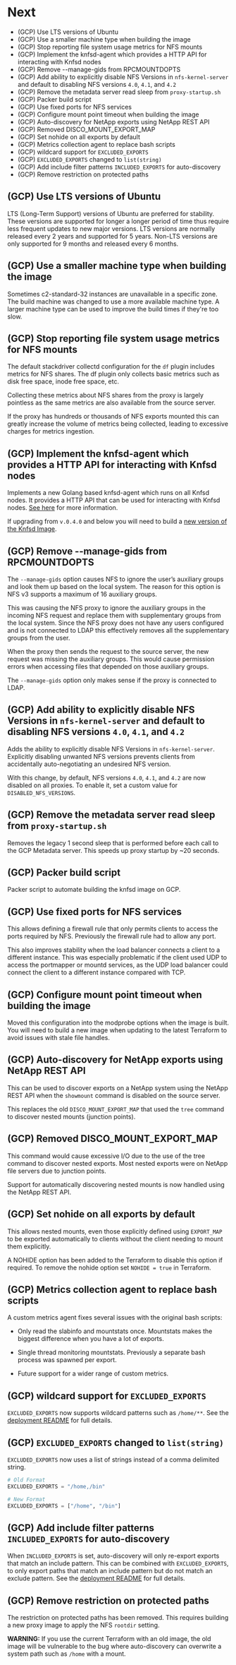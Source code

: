 # Next

* (GCP) Use LTS versions of Ubuntu
* (GCP) Use a smaller machine type when building the image
* (GCP) Stop reporting file system usage metrics for NFS mounts
* (GCP) Implement the knfsd-agent which provides a HTTP API for interacting with Knfsd nodes
* (GCP) Remove --manage-gids from RPCMOUNTDOPTS
* (GCP) Add ability to explicitly disable NFS Versions in `nfs-kernel-server` and default to disabling NFS versions `4.0`, `4.1`, and `4.2`
* (GCP) Remove the metadata server read sleep from `proxy-startup.sh`
* (GCP) Packer build script
* (GCP) Use fixed ports for NFS services
* (GCP) Configure mount point timeout when building the image
* (GCP) Auto-discovery for NetApp exports using NetApp REST API
* (GCP) Removed DISCO_MOUNT_EXPORT_MAP
* (GCP) Set nohide on all exports by default
* (GCP) Metrics collection agent to replace bash scripts
* (GCP) wildcard support for `EXCLUDED_EXPORTS`
* (GCP) `EXCLUDED_EXPORTS` changed to `list(string)`
* (GCP) Add include filter patterns `INCLUDED_EXPORTS` for auto-discovery
* (GCP) Remove restriction on protected paths

## (GCP) Use LTS versions of Ubuntu

LTS (Long-Term Support) versions of Ubuntu are preferred for stability. These versions are supported for longer a longer period of time thus require less frequent updates to new major versions. LTS versions are normally released every 2 years and supported for 5 years. Non-LTS versions are only supported for 9 months and released every 6 months.

## (GCP) Use a smaller machine type when building the image

Sometimes c2-standard-32 instances are unavailable in a specific zone. The build machine was changed to use a more available machine type. A larger machine type can be used to improve the build times if they're too slow.

## (GCP) Stop reporting file system usage metrics for NFS mounts

The default stackdriver collectd configuration for the `df` plugin includes metrics for NFS shares. The df plugin only collects basic metrics such as disk free space, inode free space, etc.

Collecting these metrics about NFS shares from the proxy is largely pointless as the same metrics are also available from the source server.

If the proxy has hundreds or thousands of NFS exports mounted this can greatly increase the volume of metrics being collected, leading to excessive charges for metrics ingestion.

## (GCP) Implement the knfsd-agent which provides a HTTP API for interacting with Knfsd nodes

Implements a new Golang based knfsd-agent which runs on all Knfsd nodes. It provides a HTTP API that can be used for interacting with Knfsd nodes. [See here](../../image/knfsd-agent/README.md) for more information.

If upgrading from `v.0.4.0` and below you will need to build a [new version of the Knfsd Image](../../image).

## (GCP) Remove --manage-gids from RPCMOUNTDOPTS

The `--manage-gids` option causes NFS to ignore the user’s auxiliary groups and look them up based on the local system. The reason for this option is NFS v3 supports a maximum of 16 auxiliary groups.

This was causing the NFS proxy to ignore the auxiliary groups in the incoming NFS request and replace them with supplementary groups from the local system. Since the NFS proxy does not have any users configured and is not connected to LDAP this effectively removes all the supplementary groups from the user.

When the proxy then sends the request to the source server, the new request was missing the auxiliary groups. This would cause permission errors when accessing files that depended on those auxiliary groups.

The `--manage-gids` option only makes sense if the proxy is connected to LDAP.

## (GCP) Add ability to explicitly disable NFS Versions in `nfs-kernel-server` and default to disabling NFS versions `4.0`, `4.1`, and `4.2`

Adds the ability to explicitly disable NFS Versions in `nfs-kernel-server`. Explicitly disabling unwanted NFS versions prevents clients from accidentally auto-negotiating an undesired NFS version.

With this change, by default, NFS versions `4.0`, `4.1`, and `4.2` are now disabled on all proxies. To enable it, set a custom value for `DISABLED_NFS_VERSIONS`.

## (GCP) Remove the metadata server read sleep from `proxy-startup.sh`

Removes the legacy 1 second sleep that is performed before each call to the GCP Metadata server. This speeds up proxy startup by ~20 seconds.

## (GCP) Packer build script

Packer script to automate building the knfsd image on GCP.

## (GCP) Use fixed ports for NFS services

This allows defining a firewall rule that only permits clients to access the ports required by NFS.
Previously the firewall rule had to allow any port.

This also improves stability when the load balancer connects a client to a different instance.
This was especially problematic if the client used UDP to access the portmapper or mountd services, as the UDP load balancer could connect the client to a different instance compared with TCP.

## (GCP) Configure mount point timeout when building the image

Moved this configuration into the modprobe options when the image is built.
You will need to build a new image when updating to the latest Terraform to avoid issues with stale file handles.

## (GCP) Auto-discovery for NetApp exports using NetApp REST API

This can be used to discover exports on a NetApp system using the NetApp REST API when the `showmount` command is disabled on the source server.

This replaces the old `DISCO_MOUNT_EXPORT_MAP` that used the `tree` command to discover nested mounts (junction points).

## (GCP) Removed DISCO_MOUNT_EXPORT_MAP

This command would cause excessive I/O due to the use of the tree command to discover nested exports. Most nested exports were on NetApp file servers due to junction points.

Support for automatically discovering nested mounts is now handled using the NetApp REST API.

## (GCP) Set nohide on all exports by default

This allows nested mounts, even those explicitly defined using `EXPORT_MAP` to be exported automatically to clients without the client needing to mount them explicitly.

A NOHIDE option has been added to the Terraform to disable this option if required. To remove the nohide option set `NOHIDE = true` in Terraform.

## (GCP) Metrics collection agent to replace bash scripts

A custom metrics agent fixes several issues with the original bash scripts:

* Only read the slabinfo and mountstats once. Mountstats makes the biggest difference when you have a lot of exports.

* Single thread monitoring mountstats. Previously a separate bash process was spawned per export.

* Future support for a wider range of custom metrics.

## (GCP) wildcard support for `EXCLUDED_EXPORTS`

`EXCLUDED_EXPORTS` now supports wildcard patterns such as `/home/**`. See the [deployment README](../../deployment/README.md#filter-patterns) for full details.

## (GCP) `EXCLUDED_EXPORTS` changed to `list(string)`

`EXCLUDED_EXPORTS` now uses a list of strings instead of a comma delimited string.

```terraform
# Old Format
EXCLUDED_EXPORTS = "/home,/bin"

# New Format
EXCLUDED_EXPORTS = ["/home", "/bin"]
```

## (GCP) Add include filter patterns `INCLUDED_EXPORTS` for auto-discovery

When `INCLUDED_EXPORTS` is set, auto-discovery will only re-export exports that match an include pattern. This can be combined with `EXCLUDED_EXPORTS`, to only export paths that match an include pattern but do not match an exclude pattern. See the [deployment README](../../deployment/README.md#filter-patterns) for full details.

## (GCP) Remove restriction on protected paths

The restriction on protected paths has been removed. This requires building a new proxy image to apply the NFS `rootdir` setting.

**WARNING:** If you use the current Terraform with an old image, the old image will be vulnerable to the bug where auto-discovery can overwrite a system path such as `/home` with a mount.
